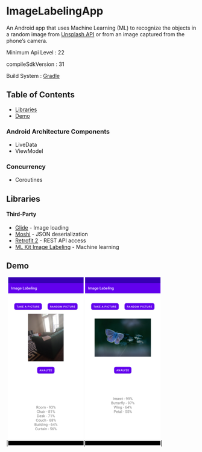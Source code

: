 # ImageLabelingApp
An Android app that uses Machine Learning (ML) to recognize the objects in a random image from [Unsplash API](https://unsplash.com/documentation) or from an image captured from the phone’s camera.

Minimum Api Level : 22

compileSdkVersion : 31

Build System : [Gradle](https://gradle.org/)

## Table of Contents

- [Libraries](#libraries)
- [Demo](#demo)

### Android Architecture Components

- LiveData
- ViewModel

### Concurrency

- Coroutines

## Libraries

#### Third-Party
- [Glide](https://github.com/bumptech/glide) - Image loading
- [Moshi](https://github.com/square/moshi) - JSON deserialization
- [Retrofit 2](https://square.github.io/retrofit/) - REST API access
- [ML Kit Image Labeling](https://developers.google.com/ml-kit/vision/image-labeling/android) - Machine learning

## Demo

|<img src="mlkit_screenshot4.png" width=200/>|<img src="mlkit_screenshot5.png" width=200/>|


